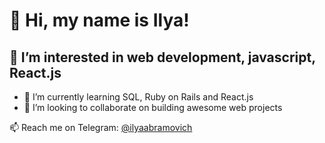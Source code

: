 # 👋 Hi, my name is Ilya!
## 👀 I’m interested in web development, javascript, React.js
- 🌱 I’m currently learning SQL, Ruby on Rails and React.js
- 💞️ I’m looking to collaborate on building awesome web projects

📫 Reach me on Telegram: [@ilyaabramovich](https://t.me/ilyaabramovich "My Telegram")
